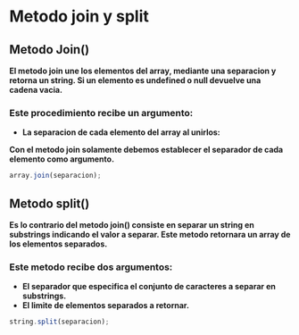 # Metodo join y split

## Metodo Join()

**El metodo join une los elementos del array, mediante una separacion y retorna un string. Si un elemento es undefined o null devuelve una cadena vacia.**

### Este procedimiento recibe un argumento: 

- **La separacion de cada elemento del array al unirlos:**

**Con el metodo join solamente debemos establecer el separador de cada elemento como argumento.**

```javascript
array.join(separacion);
```

## Metodo split()

**Es lo contrario del metodo join() consiste en separar un string en substrings indicando el valor a separar. Este metodo retornara un array de los elementos separados.**

### Este metodo recibe dos argumentos:
- **El separador que especifica el conjunto de caracteres a separar en substrings.**
- **El limite de elementos separados  a retornar.**

```javascript
string.split(separacion);
```